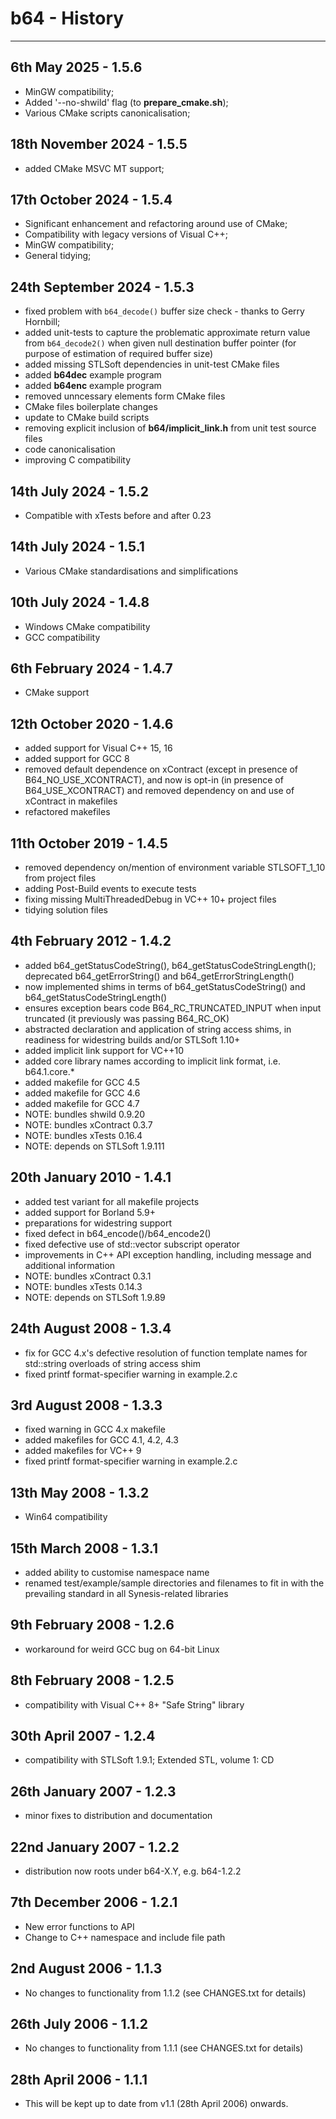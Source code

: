 # b64 - History


----


6th May 2025 - 1.5.6
---------------------

 * MinGW compatibility;
 * Added '--no-shwild' flag (to **prepare_cmake.sh**);
 * Various CMake scripts canonicalisation;


18th November 2024 - 1.5.5
--------------------------

 * added CMake MSVC MT support;


17th October 2024 - 1.5.4
-------------------------

 * Significant enhancement and refactoring around use of CMake;
 * Compatibility with legacy versions of Visual C++;
 * MinGW compatibility;
 * General tidying;


24th September 2024 - 1.5.3
---------------------------

 * fixed problem with `b64_decode()` buffer size check - thanks to Gerry Hornbill;
 * added unit-tests to capture the problematic approximate return value from `b64_decode2()` when given null destination buffer pointer (for purpose of estimation of required buffer size)
 * added missing STLSoft dependencies in unit-test CMake files
 * added **b64dec** example program
 * added **b64enc** example program
 * removed unncessary elements form CMake files
 * CMake files boilerplate changes
 * update to CMake build scripts
 * removing explicit inclusion of **b64/implicit_link.h** from unit test source files
 * code canonicalisation
 * improving C compatibility


14th July 2024 - 1.5.2
----------------------

 * Compatible with xTests before and after 0.23


14th July 2024 - 1.5.1
----------------------

 * Various CMake standardisations and simplifications


10th July 2024 - 1.4.8
----------------------

 * Windows CMake compatibility
 * GCC compatibility


6th February 2024 - 1.4.7
-------------------------

 * CMake support


12th October 2020 - 1.4.6
-------------------------

 * added support for Visual C++ 15, 16
 * added support for GCC 8
 * removed default dependence on xContract (except in presence of B64_NO_USE_XCONTRACT), and now is opt-in (in presence of B64_USE_XCONTRACT) and removed dependency on and use of xContract in makefiles
 * refactored makefiles


11th October 2019 - 1.4.5
-------------------------

* removed dependency on/mention of environment variable STLSOFT_1_10 from project files
* adding Post-Build events to execute tests
* fixing missing <RuntimeLibrary>MultiThreadedDebug</RuntimeLibrary> in VC++ 10+ project files
* tidying solution files


4th February 2012 - 1.4.2
-------------------------

 * added b64_getStatusCodeString(), b64_getStatusCodeStringLength(); deprecated b64_getErrorString() and b64_getErrorStringLength()
 * now implemented shims in terms of b64_getStatusCodeString() and b64_getStatusCodeStringLength()
 * ensures exception bears code B64_RC_TRUNCATED_INPUT when input truncated (it previously was passing B64_RC_OK)
 * abstracted declaration and application of string access shims, in readiness for widestring builds and/or STLSoft 1.10+
 * added implicit link support for VC++10
 * added core library names according to implicit link format, i.e. b64.1.core.*
 * added makefile for GCC 4.5
 * added makefile for GCC 4.6
 * added makefile for GCC 4.7
 * NOTE: bundles shwild 0.9.20
 * NOTE: bundles xContract 0.3.7
 * NOTE: bundles xTests 0.16.4
 * NOTE: depends on STLSoft 1.9.111


20th January 2010 - 1.4.1
-------------------------

 * added test variant for all makefile projects
 * added support for Borland 5.9+
 * preparations for widestring support
 * fixed defect in b64_encode()/b64_encode2()
 * fixed defective use of std::vector subscript operator
 * improvements in C++ API exception handling, including message and additional information
 * NOTE: bundles xContract 0.3.1
 * NOTE: bundles xTests 0.14.3
 * NOTE: depends on STLSoft 1.9.89


24th August 2008 - 1.3.4
------------------------

 * fix for GCC 4.x's defective resolution of function template names for
   std::string overloads of string access shim
 * fixed printf format-specifier warning in example.2.c


3rd August 2008 - 1.3.3
-----------------------

 * fixed warning in GCC 4.x makefile
 * added makefiles for GCC 4.1, 4.2, 4.3
 * added makefiles for VC++ 9
 * fixed printf format-specifier warning in example.2.c


13th May 2008 - 1.3.2
---------------------

 * Win64 compatibility


15th March 2008 - 1.3.1
-----------------------

 * added ability to customise namespace name
 * renamed test/example/sample directories and filenames to fit in with the
   prevailing standard in all Synesis-related libraries


9th February 2008 - 1.2.6
-------------------------

 * workaround for weird GCC bug on 64-bit Linux


8th February 2008 - 1.2.5
-------------------------

 * compatibility with Visual C++ 8+ "Safe String" library


30th April 2007 - 1.2.4
-----------------------

 * compatibility with STLSoft 1.9.1; Extended STL, volume 1: CD


26th January 2007 - 1.2.3
-------------------------

 * minor fixes to distribution and documentation


22nd January 2007 - 1.2.2
-------------------------

 * distribution now roots under b64-X.Y, e.g. b64-1.2.2


7th December 2006 - 1.2.1
-------------------------

 * New error functions to API
 * Change to C++ namespace and include file path


2nd August 2006 - 1.1.3
------------------------------

 * No changes to functionality from 1.1.2
  (see CHANGES.txt for details)


26th July 2006 - 1.1.2
------------------------------

 * No changes to functionality from 1.1.1
  (see CHANGES.txt for details)


28th April 2006 - 1.1.1
-------------------------------

 * This will be kept up to date from v1.1 (28th April 2006) onwards.


<!-- ########################### end of file ########################### -->

